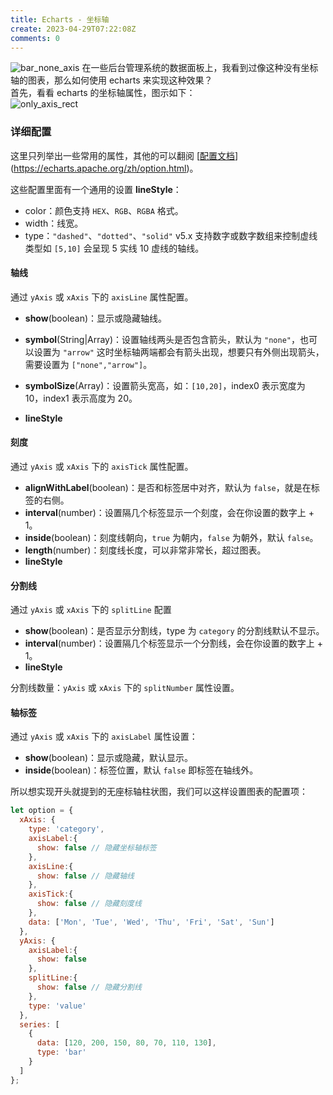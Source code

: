 ```yaml
---
title: Echarts - 坐标轴
create: 2023-04-29T07:22:08Z
comments: 0
---
```


![bar_none_axis](https://user-im.githubusercontent.com/108915955/235289375-af18047d-93dc-47b3-9f1a-bb112d98a893.png)
在一些后台管理系统的数据面板上，我看到过像这种没有坐标轴的图表，那么如何使用 echarts 来实现这种效果？   
首先，看看 echarts 的坐标轴属性，图示如下：  
![only_axis_rect](https://user-images.githubusercontent.com/108915955/235289405-5ba74a73-ace3-4cdb-81ec-062b7ef09f29.jpg)
### 详细配置

这里只列举出一些常用的属性，其他的可以翻阅 [[配置文档](https://echarts.apache.org/zh/option.html)](https://echarts.apache.org/zh/option.html)。

这些配置里面有一个通用的设置 **lineStyle**：

* color：颜色支持 `HEX`、`RGB`、`RGBA` 格式。
* width：线宽。
* type：`"dashed"`、`"dotted"`、`"solid"` v5.x 支持数字或数字数组来控制虚线类型如 `[5,10]` 会呈现 5 实线 10 虚线的轴线。

#### 轴线

通过 `yAxis` 或 `xAxis` 下的 `axisLine` 属性配置。

* **show**(boolean)：显示或隐藏轴线。

* **symbol**(String|Array)：设置轴线两头是否包含箭头，默认为 `"none"`，也可以设置为 `"arrow"` 这时坐标轴两端都会有箭头出现，想要只有外侧出现箭头，需要设置为 `["none","arrow"]`。
* **symbolSize**(Array)：设置箭头宽高，如：`[10,20]`，index0 表示宽度为 10，index1 表示高度为 20。
* **lineStyle**

#### 刻度

通过 `yAxis` 或 `xAxis` 下的 `axisTick` 属性配置。

* **alignWithLabel**(boolean)：是否和标签居中对齐，默认为 `false`，就是在标签的右侧。
* **interval**(number)：设置隔几个标签显示一个刻度，会在你设置的数字上 + 1。
* **inside**(boolean)：刻度线朝向，`true` 为朝内，`false` 为朝外，默认 `false`。
* **length**(number)：刻度线长度，可以非常非常长，超过图表。
* **lineStyle**

#### 分割线

通过 `yAxis` 或 `xAxis` 下的 `splitLine` 配置

* **show**(boolean)：是否显示分割线，type 为 `category` 的分割线默认不显示。
* **interval**(number)：设置隔几个标签显示一个分割线，会在你设置的数字上 + 1。
* **lineStyle**

分割线数量：`yAxis` 或 `xAxis` 下的 `splitNumber` 属性设置。

#### 轴标签

通过 `yAxis` 或 `xAxis` 下的 `axisLabel` 属性设置：

* **show**(boolean)：显示或隐藏，默认显示。
* **inside**(boolean)：标签位置，默认 `false` 即标签在轴线外。

所以想实现开头就提到的无座标轴柱状图，我们可以这样设置图表的配置项：

```js
let option = {
  xAxis: {
    type: 'category',
    axisLabel:{
      show: false // 隐藏坐标轴标签
    },
    axisLine:{
      show: false // 隐藏轴线
    },
    axisTick:{
      show: false // 隐藏刻度线
    },
    data: ['Mon', 'Tue', 'Wed', 'Thu', 'Fri', 'Sat', 'Sun']
  },
  yAxis: {
    axisLabel:{
      show: false
    },
    splitLine:{
      show: false // 隐藏分割线
    },
    type: 'value'
  },
  series: [
    {
      data: [120, 200, 150, 80, 70, 110, 130],
      type: 'bar'
    }
  ]
};
```
